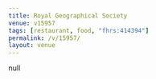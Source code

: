 ```yaml
---
title: Royal Geographical Society
venue: v15957
tags: [restaurant, food, "fhrs:414394"]
permalink: /v/15957/
layout: venue
---
```

null